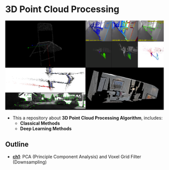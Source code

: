 # 3D Point Cloud Processing # 

![image](image/pcp.png) 

- This a repository about **3D Point Cloud Processing Algorithm**, includes: 
    - **Classical Methods**  
    - **Deep Learning Methods** 

## Outline 
- [**ch1**](./ch1/): PCA (Principle Component Analysis) and Voxel Grid Filter (Downsampling) 
